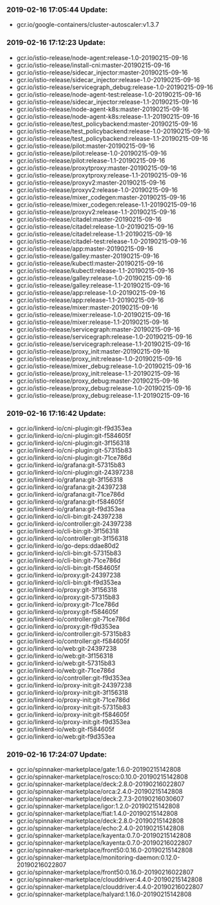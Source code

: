 ### 2019-02-16 17:05:44 Update:

- gcr.io/google-containers/cluster-autoscaler:v1.3.7
### 2019-02-16 17:12:23 Update:

- gcr.io/istio-release/node-agent:release-1.0-20190215-09-16
- gcr.io/istio-release/install-cni:master-20190215-09-16
- gcr.io/istio-release/sidecar_injector:master-20190215-09-16
- gcr.io/istio-release/sidecar_injector:release-1.0-20190215-09-16
- gcr.io/istio-release/servicegraph_debug:release-1.0-20190215-09-16
- gcr.io/istio-release/node-agent-test:release-1.0-20190215-09-16
- gcr.io/istio-release/sidecar_injector:release-1.1-20190215-09-16
- gcr.io/istio-release/node-agent-k8s:master-20190215-09-16
- gcr.io/istio-release/node-agent-k8s:release-1.1-20190215-09-16
- gcr.io/istio-release/test_policybackend:master-20190215-09-16
- gcr.io/istio-release/test_policybackend:release-1.0-20190215-09-16
- gcr.io/istio-release/test_policybackend:release-1.1-20190215-09-16
- gcr.io/istio-release/pilot:master-20190215-09-16
- gcr.io/istio-release/pilot:release-1.0-20190215-09-16
- gcr.io/istio-release/pilot:release-1.1-20190215-09-16
- gcr.io/istio-release/proxytproxy:master-20190215-09-16
- gcr.io/istio-release/proxytproxy:release-1.1-20190215-09-16
- gcr.io/istio-release/proxyv2:master-20190215-09-16
- gcr.io/istio-release/proxyv2:release-1.0-20190215-09-16
- gcr.io/istio-release/mixer_codegen:master-20190215-09-16
- gcr.io/istio-release/mixer_codegen:release-1.1-20190215-09-16
- gcr.io/istio-release/proxyv2:release-1.1-20190215-09-16
- gcr.io/istio-release/citadel:master-20190215-09-16
- gcr.io/istio-release/citadel:release-1.0-20190215-09-16
- gcr.io/istio-release/citadel:release-1.1-20190215-09-16
- gcr.io/istio-release/citadel-test:release-1.0-20190215-09-16
- gcr.io/istio-release/app:master-20190215-09-16
- gcr.io/istio-release/galley:master-20190215-09-16
- gcr.io/istio-release/kubectl:master-20190215-09-16
- gcr.io/istio-release/kubectl:release-1.1-20190215-09-16
- gcr.io/istio-release/galley:release-1.0-20190215-09-16
- gcr.io/istio-release/galley:release-1.1-20190215-09-16
- gcr.io/istio-release/app:release-1.0-20190215-09-16
- gcr.io/istio-release/app:release-1.1-20190215-09-16
- gcr.io/istio-release/mixer:master-20190215-09-16
- gcr.io/istio-release/mixer:release-1.0-20190215-09-16
- gcr.io/istio-release/mixer:release-1.1-20190215-09-16
- gcr.io/istio-release/servicegraph:master-20190215-09-16
- gcr.io/istio-release/servicegraph:release-1.0-20190215-09-16
- gcr.io/istio-release/servicegraph:release-1.1-20190215-09-16
- gcr.io/istio-release/proxy_init:master-20190215-09-16
- gcr.io/istio-release/proxy_init:release-1.0-20190215-09-16
- gcr.io/istio-release/mixer_debug:release-1.0-20190215-09-16
- gcr.io/istio-release/proxy_init:release-1.1-20190215-09-16
- gcr.io/istio-release/proxy_debug:master-20190215-09-16
- gcr.io/istio-release/proxy_debug:release-1.0-20190215-09-16
- gcr.io/istio-release/proxy_debug:release-1.1-20190215-09-16
### 2019-02-16 17:16:42 Update:

- gcr.io/linkerd-io/cni-plugin:git-f9d353ea
- gcr.io/linkerd-io/cni-plugin:git-f584605f
- gcr.io/linkerd-io/cni-plugin:git-3f156318
- gcr.io/linkerd-io/cni-plugin:git-57315b83
- gcr.io/linkerd-io/cni-plugin:git-71ce786d
- gcr.io/linkerd-io/grafana:git-57315b83
- gcr.io/linkerd-io/cni-plugin:git-24397238
- gcr.io/linkerd-io/grafana:git-3f156318
- gcr.io/linkerd-io/grafana:git-24397238
- gcr.io/linkerd-io/grafana:git-71ce786d
- gcr.io/linkerd-io/grafana:git-f584605f
- gcr.io/linkerd-io/grafana:git-f9d353ea
- gcr.io/linkerd-io/cli-bin:git-24397238
- gcr.io/linkerd-io/controller:git-24397238
- gcr.io/linkerd-io/cli-bin:git-3f156318
- gcr.io/linkerd-io/controller:git-3f156318
- gcr.io/linkerd-io/go-deps:ddae80d2
- gcr.io/linkerd-io/cli-bin:git-57315b83
- gcr.io/linkerd-io/cli-bin:git-71ce786d
- gcr.io/linkerd-io/cli-bin:git-f584605f
- gcr.io/linkerd-io/proxy:git-24397238
- gcr.io/linkerd-io/cli-bin:git-f9d353ea
- gcr.io/linkerd-io/proxy:git-3f156318
- gcr.io/linkerd-io/proxy:git-57315b83
- gcr.io/linkerd-io/proxy:git-71ce786d
- gcr.io/linkerd-io/proxy:git-f584605f
- gcr.io/linkerd-io/controller:git-71ce786d
- gcr.io/linkerd-io/proxy:git-f9d353ea
- gcr.io/linkerd-io/controller:git-57315b83
- gcr.io/linkerd-io/controller:git-f584605f
- gcr.io/linkerd-io/web:git-24397238
- gcr.io/linkerd-io/web:git-3f156318
- gcr.io/linkerd-io/web:git-57315b83
- gcr.io/linkerd-io/web:git-71ce786d
- gcr.io/linkerd-io/controller:git-f9d353ea
- gcr.io/linkerd-io/proxy-init:git-24397238
- gcr.io/linkerd-io/proxy-init:git-3f156318
- gcr.io/linkerd-io/proxy-init:git-71ce786d
- gcr.io/linkerd-io/proxy-init:git-57315b83
- gcr.io/linkerd-io/proxy-init:git-f584605f
- gcr.io/linkerd-io/proxy-init:git-f9d353ea
- gcr.io/linkerd-io/web:git-f584605f
- gcr.io/linkerd-io/web:git-f9d353ea
### 2019-02-16 17:24:07 Update:

- gcr.io/spinnaker-marketplace/gate:1.6.0-20190215142808
- gcr.io/spinnaker-marketplace/rosco:0.10.0-20190215142808
- gcr.io/spinnaker-marketplace/deck:2.8.0-20190216022807
- gcr.io/spinnaker-marketplace/orca:2.4.0-20190215142808
- gcr.io/spinnaker-marketplace/deck:2.7.3-20190216030607
- gcr.io/spinnaker-marketplace/igor:1.2.0-20190215142808
- gcr.io/spinnaker-marketplace/fiat:1.4.0-20190215142808
- gcr.io/spinnaker-marketplace/deck:2.8.0-20190215142808
- gcr.io/spinnaker-marketplace/echo:2.4.0-20190215142808
- gcr.io/spinnaker-marketplace/kayenta:0.7.0-20190215142808
- gcr.io/spinnaker-marketplace/kayenta:0.7.0-20190216022807
- gcr.io/spinnaker-marketplace/front50:0.16.0-20190215142808
- gcr.io/spinnaker-marketplace/monitoring-daemon:0.12.0-20190216022807
- gcr.io/spinnaker-marketplace/front50:0.16.0-20190216022807
- gcr.io/spinnaker-marketplace/clouddriver:4.4.0-20190215142808
- gcr.io/spinnaker-marketplace/clouddriver:4.4.0-20190216022807
- gcr.io/spinnaker-marketplace/halyard:1.16.0-20190215142808
